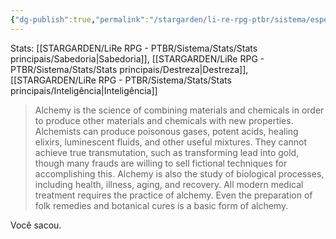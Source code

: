 ```yaml
---
{"dg-publish":true,"permalink":"/stargarden/li-re-rpg-ptbr/sistema/especializacoes/especializacoes-existentes/alquimia/","created":"2025-01-11T22:49:55.493-03:00","updated":"2025-01-12T02:34:05.860-03:00"}
---
```



Stats: [[STARGARDEN/LiRe RPG - PTBR/Sistema/Stats/Stats principais/Sabedoria\|Sabedoria]], [[STARGARDEN/LiRe RPG - PTBR/Sistema/Stats/Stats principais/Destreza\|Destreza]], [[STARGARDEN/LiRe RPG - PTBR/Sistema/Stats/Stats principais/Inteligência\|Inteligência]]

> Alchemy is the science of combining materials and chemicals in order to produce other materials and chemicals with new properties. Alchemists can produce poisonous gases, potent acids, healing elixirs, luminescent fluids, and other useful mixtures. They cannot achieve true transmutation, such as transforming lead into gold, though many frauds are willing to sell fictional techniques for accomplishing this. Alchemy is also the study of biological processes, including health, illness, aging, and recovery. All modern medical treatment requires the practice of alchemy. Even the preparation of folk remedies and botanical cures is a basic form of alchemy.

Você sacou.